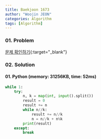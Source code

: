 ```yaml
---
title: Baekjoon 1673
author: "Woojin JEON"
categories: Algorithm
tags: [Algorithm]
---
```


### 01. Problem

[문제 확인하기](https://www.acmicpc.net/problem/1673){:target="_blank"}

### 02. Solution

#### 01. Python (memory: 31256KB, time: 52ms)

```Python
while 1:
    try:
        n, k = map(int, input().split())
        result = 0 
        result += n
        while n//k:
            result += n//k
            n = n//k + n%k
        print(result)
    except:
        break
```
